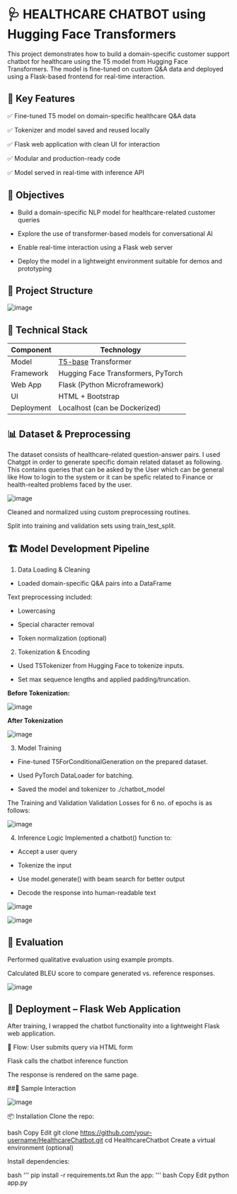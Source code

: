 # 🩺 HEALTHCARE CHATBOT using Hugging Face Transformers
This project demonstrates how to build a domain-specific customer support chatbot for healthcare using the T5 model from Hugging Face Transformers. The model is fine-tuned on custom Q&A data and deployed using a Flask-based frontend for real-time interaction.

## 📌 Key Features
✅ Fine-tuned T5 model on domain-specific healthcare Q&A data

✅ Tokenizer and model saved and reused locally

✅ Flask web application with clean UI for interaction

✅ Modular and production-ready code

✅ Model served in real-time with inference API

## 🧠 Objectives
- Build a domain-specific NLP model for healthcare-related customer queries

- Explore the use of transformer-based models for conversational AI

- Enable real-time interaction using a Flask web server

- Deploy the model in a lightweight environment suitable for demos and prototyping

## 📁 Project Structure

![image](https://github.com/user-attachments/assets/4e32de1f-5f5f-4a29-9290-9afa42791132)

## 🔧 Technical Stack

| Component  | Technology                                            |
| ---------- | ----------------------------------------------------- |
| Model      | [T5-base](https://huggingface.co/t5-base) Transformer |
| Framework  | Hugging Face Transformers, PyTorch                    |
| Web App    | Flask (Python Microframework)                         |
| UI         | HTML + Bootstrap                                      |
| Deployment | Localhost (can be Dockerized)                         |

## 📊 Dataset & Preprocessing
The dataset consists of healthcare-related question-answer pairs. I used Chatgpt in order to generate specific domain related dataset as following. This contains queries that can be asked by the User which can be general like How to login to the system or it can be spefic related to Finance or health-realted problems faced by the user.

![image](https://github.com/user-attachments/assets/487ed6f5-c30a-4976-86bb-5075867bcefc)

Cleaned and normalized using custom preprocessing routines.

Split into training and validation sets using train_test_split.

## 🏗️ Model Development Pipeline
1. Data Loading & Cleaning
   
- Loaded domain-specific Q&A pairs into a DataFrame

Text preprocessing included:

- Lowercasing

- Special character removal

- Token normalization (optional)

2. Tokenization & Encoding
   
- Used T5Tokenizer from Hugging Face to tokenize inputs.

- Set max sequence lengths and applied padding/truncation.

**Before Tokenization:**
  
  ![image](https://github.com/user-attachments/assets/33e2cfe9-a752-4cc2-8abd-36ae75ce1e8f)

**After Tokenization**

![image](https://github.com/user-attachments/assets/948bb2fa-ce86-4eec-839d-ac167992d62d)

3. Model Training
- Fine-tuned T5ForConditionalGeneration on the prepared dataset.

- Used PyTorch DataLoader for batching.

- Saved the model and tokenizer to ./chatbot_model

The Training and Validation Validation Losses for 6 no. of epochs is as follows:

![image](https://github.com/user-attachments/assets/515b4ccd-d225-4e33-a486-3850f57b1264)

4. Inference Logic
Implemented a chatbot() function to:

- Accept a user query

- Tokenize the input

- Use model.generate() with beam search for better output

- Decode the response into human-readable text

![image](https://github.com/user-attachments/assets/22bb652b-6b5f-436d-aaa3-32f66f35eb3e)

![image](https://github.com/user-attachments/assets/f45c96f8-c503-4976-8fe3-bc5054ae7391)

## 🧪 Evaluation
Performed qualitative evaluation using example prompts.

Calculated BLEU score to compare generated vs. reference responses.

![image](https://github.com/user-attachments/assets/7c96f805-4e27-4f77-8971-c589ed5b7f15)


## 💬 Deployment – Flask Web Application
After training, I wrapped the chatbot functionality into a lightweight Flask web application.

🔁 Flow:
User submits query via HTML form

Flask calls the chatbot inference function

The response is rendered on the same page.

##🧪 Sample Interaction

![image](https://github.com/user-attachments/assets/67402bcb-f48d-405b-8c12-b768b30d6079)

📦 Installation
Clone the repo:

bash
Copy
Edit
git clone https://github.com/your-username/HealthcareChatbot.git
cd HealthcareChatbot
Create a virtual environment (optional)

Install dependencies:

bash
'''
pip install -r requirements.txt
Run the app:
'''
bash
Copy
Edit
python app.py


